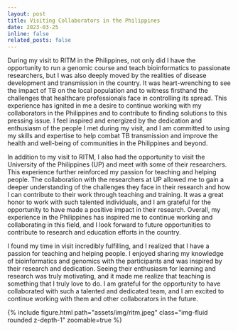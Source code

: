 ```yaml
---
layout: post
title: Visiting Collaborators in the Philippines
date: 2023-03-25
inline: false
related_posts: false
---
```


During my visit to RITM in the Philippines, not only did I have the opportunity to run a genomic course and teach bioinformatics to passionate researchers, but I was also deeply moved by the realities of disease development and transmission in the country. It was heart-wrenching to see the impact of TB on the local population and to witness firsthand the challenges that healthcare professionals face in controlling its spread. This experience has ignited in me a desire to continue working with my collaborators in the Philippines and to contribute to finding solutions to this pressing issue. I feel inspired and energized by the dedication and enthusiasm of the people I met during my visit, and I am committed to using my skills and expertise to help combat TB transmission and improve the health and well-being of communities in the Philippines and beyond.


In addition to my visit to RITM, I also had the opportunity to visit the University of the Philippines (UP) and meet with some of their researchers. This experience further reinforced my passion for teaching and helping people. The collaboration with the researchers at UP allowed me to gain a deeper understanding of the challenges they face in their research and how I can contribute to their work through teaching and training. It was a great honor to work with such talented individuals, and I am grateful for the opportunity to have made a positive impact in their research. Overall, my experience in the Philippines has inspired me to continue working and collaborating in this field, and I look forward to future opportunities to contribute to research and education efforts in the country.

I found my time in visit incredibly fulfilling, and I realized that I have a passion for teaching and helping people. I enjoyed sharing my knowledge of bioinformatics and genomics with the participants and was inspired by their research and dedication. Seeing their enthusiasm for learning and research was truly motivating, and it made me realize that teaching is something that I truly love to do. I am grateful for the opportunity to have collaborated with such a talented and dedicated team, and I am excited to continue working with them and other collaborators in the future.


{% include figure.html path="assets/img/ritm.jpeg" class="img-fluid rounded z-depth-1" zoomable=true %}